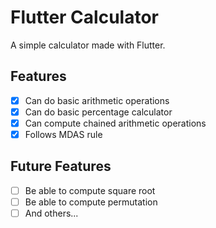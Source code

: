 # Flutter Calculator

A simple calculator made with Flutter.

## Features
- [x] Can do basic arithmetic operations
- [x] Can do basic percentage calculator
- [x] Can compute chained arithmetic operations
- [x] Follows MDAS rule

## Future Features
- [ ] Be able to compute square root
- [ ] Be able to compute permutation
- [ ] And others...